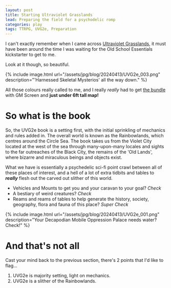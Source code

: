 ```yaml
---
layout: post
title: Starting Ultraviolet Grasslands
lead: Preparing the field for a psychodelic romp
categories: play
tags: TTRPG, UVG2e, Preparation
---
```


I can't exactly remember when I came across [Ultraviolet Grasslands](https://wizardthieffighter.itch.io/uvg-2e), it must have been around the time I was waiting for the Old School Essentials kickstarter to get to me. 

Look at it though, so beautiful. 

{% include image.html url="/assets/jpg/blog/20240413/UVG2e_003.png" description="'Harnessed Skeletal Mysterios' all the way down." %}

All those colours really called to me, and I really _really_ had to get [the bundle](https://www.exaltedfuneral.com/products/uvg-2e-bundle) with GM Screen and **just under 6ft tall map!**

# So what is the book

So, the UVG2e book is a setting first, with the initial sprinkling of mechanics and rules added in. The overall world is known as the Rainbowlands, which centres around the Circle Sea. The book takes us from the Violet City located at the west of the sea through many-upon-many locales and sights to the far outreaches of the Black City, the remains of the 'Old Lands', where bizarre and miraculous beings and objects exist.

What we have is essentially a psychedelic sci-fi point crawl between all of these places of interest, and a hell of a lot of extra tidbits and tables to _**really**_ flesh out the carved out slither of this world.

- Vehicles and Mounts to get you and your caravan to your goal? _Check_
- A bestiary of weird creatures? _Check_
- Reams and reams of tables to help generate the history, society, geography, flora and fauna of this place? _Super Check_

{% include image.html url="/assets/jpg/blog/20240413/UVG2e_001.png" description="Your Decapodian Mobile Oppression Palace needs water? Check!" %}

# And that's not all

Cast your mind back to the previous section, there's 2 points that I'd like to flag...

1. UVG2e is majority setting, light on mechanics.
2. UVG2e is a slither of the Rainbowlands.